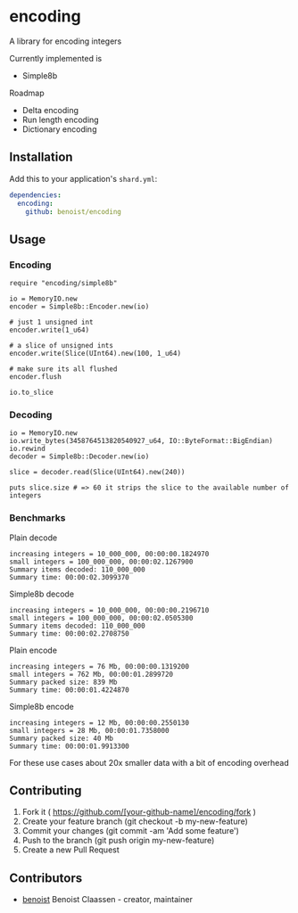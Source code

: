 # encoding

A library for encoding integers

Currently implemented is

* Simple8b

Roadmap

* Delta encoding
* Run length encoding
* Dictionary encoding

## Installation


Add this to your application's `shard.yml`:

```yaml
dependencies:
  encoding:
    github: benoist/encoding
```


## Usage

### Encoding
```crystal
require "encoding/simple8b"

io = MemoryIO.new
encoder = Simple8b::Encoder.new(io)

# just 1 unsigned int
encoder.write(1_u64)

# a slice of unsigned ints
encoder.write(Slice(UInt64).new(100, 1_u64)

# make sure its all flushed
encoder.flush

io.to_slice
```

### Decoding

```crystal
io = MemoryIO.new
io.write_bytes(3458764513820540927_u64, IO::ByteFormat::BigEndian)
io.rewind
decoder = Simple8b::Decoder.new(io)

slice = decoder.read(Slice(UInt64).new(240))

puts slice.size # => 60 it strips the slice to the available number of integers
```

### Benchmarks

Plain decode
```
increasing integers = 10_000_000, 00:00:00.1824970
small integers = 100_000_000, 00:00:02.1267900
Summary items decoded: 110_000_000
Summary time: 00:00:02.3099370
```

Simple8b decode
```
increasing integers = 10_000_000, 00:00:00.2196710
small integers = 100_000_000, 00:00:02.0505300
Summary items decoded: 110_000_000
Summary time: 00:00:02.2708750
```

Plain encode

```
increasing integers = 76 Mb, 00:00:00.1319200
small integers = 762 Mb, 00:00:01.2899720
Summary packed size: 839 Mb
Summary time: 00:00:01.4224870
```

Simple8b encode
```
increasing integers = 12 Mb, 00:00:00.2550130
small integers = 28 Mb, 00:00:01.7358000
Summary packed size: 40 Mb
Summary time: 00:00:01.9913300
```

For these use cases about 20x smaller data with a bit of encoding overhead

## Contributing

1. Fork it ( https://github.com/[your-github-name]/encoding/fork )
2. Create your feature branch (git checkout -b my-new-feature)
3. Commit your changes (git commit -am 'Add some feature')
4. Push to the branch (git push origin my-new-feature)
5. Create a new Pull Request

## Contributors

- [benoist](https://github.com/benoist) Benoist Claassen - creator, maintainer
